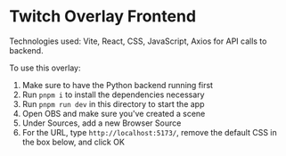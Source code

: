 # Twitch Overlay Frontend

Technologies used: Vite, React, CSS, JavaScript, Axios for API calls to backend.

To use this overlay:

1. Make sure to have the Python backend running first
2. Run `pnpm i` to install the dependencies necessary
3. Run `pnpm run dev` in this directory to start the app
4. Open OBS and make sure you've created a scene
5. Under Sources, add a new Browser Source
6. For the URL, type `http://localhost:5173/`, remove the default CSS in the box below, and click OK